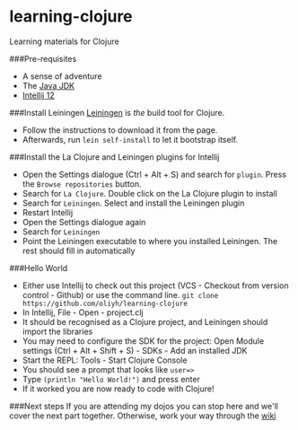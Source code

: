 learning-clojure
================

Learning materials for Clojure

###Pre-requisites
* A sense of adventure
* The [Java JDK](http://www.oracle.com/technetwork/java/javase/downloads/jdk7-downloads-1880260.html)
* [Intellij 12](http://confluence.jetbrains.com/display/IntelliJIDEA/Previous+IntelliJ+IDEA+Releases)

###Install Leiningen
[Leiningen](http://leiningen.org/) is *the* build tool for Clojure. 
* Follow the instructions to download it from the page.
* Afterwards, run `lein self-install` to let it bootstrap itself.

###Install the La Clojure and Leiningen plugins for Intellij
* Open the Settings dialogue (Ctrl + Alt + S) and search for `plugin`. Press the `Browse repositories` button.
* Search for `La Clojure`. Double click on the La Clojure plugin to install
* Search for `Leiningen`. Select and install the Leiningen plugin
* Restart Intellij
* Open the Settings dialogue again
* Search for `Leiningen`
* Point the Leiningen executable to where you installed Leiningen. The rest should fill in automatically
 
###Hello World
* Either use Intellij to check out this project (VCS - Checkout from version control - Github) or use the command line.
  `git clone https://github.com/oliyh/learning-clojure`
* In Intellij, File - Open - project.clj
* It should be recognised as a Clojure project, and Leiningen should import the libraries
* You may need to configure the SDK for the project: Open Module settings (Ctrl + Alt + Shift + S) - SDKs - Add an installed JDK
* Start the REPL: Tools - Start Clojure Console
* You should see a prompt that looks like `user=>`
* Type `(println "Hello World!")` and press enter
* If it worked you are now ready to code with Clojure!

###Next steps
If you are attending my dojos you can stop here and we'll cover the next part together.
Otherwise, work your way through the [wiki](https://github.com/oliyh/learning-clojure/wiki)
